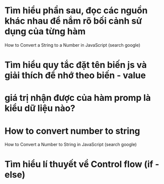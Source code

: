 # Tìm hiểu phần sau, đọc các nguồn khác nhau để nắm rõ bối cảnh sử dụng của từng hàm

How to Convert a String to a Number in JavaScript (search google)

# Tìm hiểu quy tắc đặt tên biến js và giải thích để nhớ theo biến - value


# giá trị nhận được của hàm promp là kiểu dữ liệu nào?


# How to convert number to string

How to Convert a Number to String in JavaScript (search google)

# Tìm hiểu lí thuyết về Control flow (if - else)


